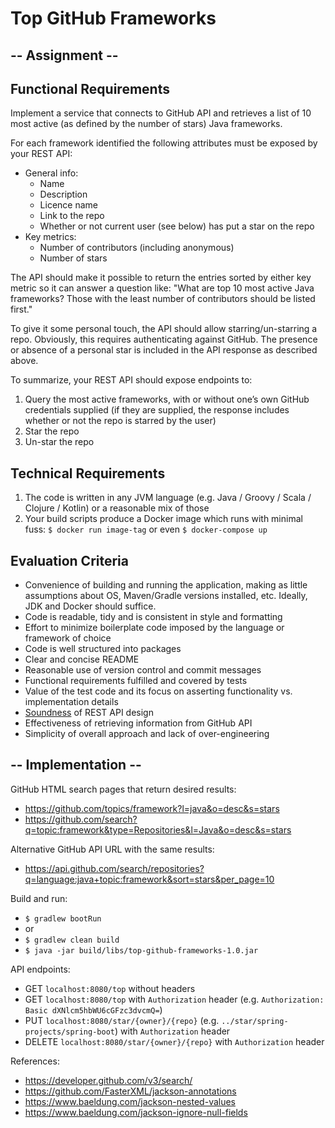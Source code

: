 # Top GitHub Frameworks

## -- Assignment --

## Functional Requirements

Implement a service that connects to GitHub API and retrieves a list of 10 most active (as defined by the  number of stars) Java frameworks.

For each framework identified the following attributes must be exposed by your REST API:

- General info:
  - Name
  - Description
  - Licence name
  - Link to the repo
  - Whether or not current user (see below) has put a star on the repo
- Key metrics:
  - Number of contributors (including anonymous)
  - Number of stars

The API should make it possible to return the entries sorted by either key metric so it can answer a question like: "What are top 10 most active Java frameworks? Those with the least number of contributors should be listed first."

To give it some personal touch, the API should allow starring/un-starring a repo. Obviously, this requires authenticating against GitHub. The presence or absence of a personal star is included in the API response as described above.

To summarize, your REST API should expose endpoints to:

1. Query the most active frameworks, with or without one’s own GitHub credentials supplied (if they are supplied, the response includes whether or not the repo is starred by the user)
1. Star the repo
1. Un-star the repo

## Technical Requirements

1. The code is written in any JVM language (e.g. Java / Groovy / Scala / Clojure / Kotlin) or a reasonable mix of those
1. Your build scripts produce a Docker image which runs with minimal fuss:
  `$ docker run image-tag` or even `$ docker-compose up`

## Evaluation Criteria

- Convenience of building and running the application, making as little assumptions about OS, Maven/Gradle versions installed, etc. Ideally, JDK and Docker should suffice.
- Code is readable, tidy and is consistent in style and formatting
- Effort to minimize boilerplate code imposed by the language or framework of choice
- Code is well structured into packages
- Clear and concise README
- Reasonable use of version control and commit messages
- Functional requirements fulfilled and covered by tests
- Value of the test code and its focus on asserting functionality vs. implementation details
- [Soundness](https://en.oxforddictionaries.com/definition/soundness) of REST API design
- Effectiveness of retrieving information from GitHub API
- Simplicity of overall approach and lack of over-engineering

## -- Implementation --

GitHub HTML search pages that return desired results:
- https://github.com/topics/framework?l=java&o=desc&s=stars
- https://github.com/search?q=topic:framework&type=Repositories&l=Java&o=desc&s=stars

Alternative GitHub API URL with the same results:
- https://api.github.com/search/repositories?q=language:java+topic:framework&sort=stars&per_page=10

Build and run:
- `$ gradlew bootRun`
- or
- `$ gradlew clean build`
- `$ java -jar build/libs/top-github-frameworks-1.0.jar`

API endpoints:
- GET `localhost:8080/top` without headers
- GET `localhost:8080/top` with `Authorization` header (e.g. `Authorization: Basic dXNlcm5hbWU6cGFzc3dvcmQ=`)
- PUT `localhost:8080/star/{owner}/{repo}` (e.g. `../star/spring-projects/spring-boot`) with `Authorization` header
- DELETE `localhost:8080/star/{owner}/{repo}` with `Authorization` header

References:
- https://developer.github.com/v3/search/
- https://github.com/FasterXML/jackson-annotations
- https://www.baeldung.com/jackson-nested-values
- https://www.baeldung.com/jackson-ignore-null-fields